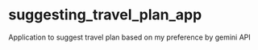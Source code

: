 # suggesting_travel_plan_app
Application to suggest travel plan based on my preference by gemini API
